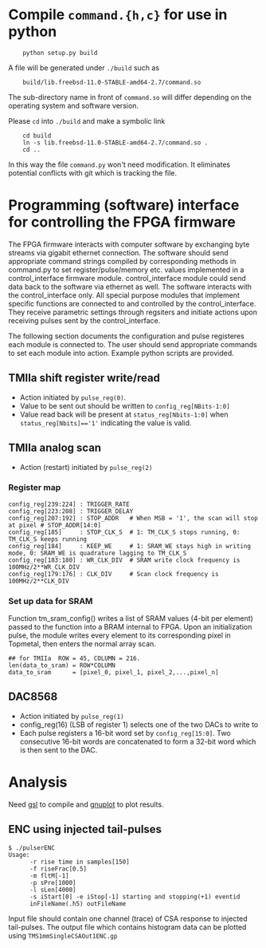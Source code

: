 # Compile `command.{h,c}` for use in python
```
    python setup.py build
```
A file will be generated under `./build` such as
```
    build/lib.freebsd-11.0-STABLE-amd64-2.7/command.so
```
The sub-directory name in front of `command.so` will differ
depending on the operating system and software version.

Please `cd` into `./build` and make a symbolic link

```
    cd build
    ln -s lib.freebsd-11.0-STABLE-amd64-2.7/command.so .
    cd ..
```
In this way the file `command.py` won't need modification.
It eliminates potential conflicts with git which is tracking
the file.

# Programming (software) interface for controlling the FPGA firmware

The FPGA firmware interacts with computer software by exchanging byte streams via gigabit ethernet connection.  The software should send appropriate command strings compiled by corresponding methods in command.py to set register/pulse/memory etc. values implemented in a control_interface firmware module.  control_interface module could send data back to the software via ethernet as well.  The software interacts with the control_interface only.  All special purpose modules that implement specific functions are connected to and controlled by the control_interface.  They receive parametric settings through regsiters and initiate actions upon receiving pulses sent by the control_interface.

The following section documents the configuration and pulse registeres each module is connected to.  The user should send appropriate commands to set each module into action.  Example python scripts are provided.

## TMIIa shift register write/read
* Action initiated by `pulse_reg(0)`.
* Value to be sent out should be written to `config_reg[NBits-1:0]`
* Value read back will be present at `status_reg[Nbits-1:0]` when `status_reg[Nbits]=='1'` indicating the value is valid.

## TMIIa analog scan
* Action (restart) initiated by `pulse_reg(2)`

### Register map
```
config_reg[239:224] : TRIGGER_RATE 
config_reg[223:208] : TRIGGER_DELAY
config_reg[207:192] : STOP_ADDR   # When MSB = '1', the scan will stop at pixel # STOP_ADDR[14:0]
config_reg[185]     : STOP_CLK_S  # 1: TM_CLK_S stops running, 0: TM_CLK_S keeps running 
config_reg[184]     : KEEP_WE     # 1: SRAM_WE stays high in writing mode, 0: SRAM_WE is quadrature lagging to TM_CLK_S
config_reg[183:180] : WR_CLK_DIV  # SRAM write clock frequency is 100MHz/2**WR_CLK_DIV
config_reg[179:176] : CLK_DIV     # Scan clock frequency is 100MHz/2**CLK_DIV
```

### Set up data for SRAM 

Function tm_sram_config() writes a list of SRAM values (4-bit per element) passed to the function into a BRAM internal to FPGA.  Upon an initialization pulse, the module writes every element to its corresponding pixel in Topmetal, then enters the normal array scan. 

```
## for TMIIa  ROW = 45, COLUMN = 216.
len(data_to_sram) = ROW*COLUMN  
data_to_sram      = [pixel_0, pixel_1, pixel_2,...,pixel_n]
```

## DAC8568
* Action initiated by `pulse_reg(1)`
* config_reg(16) (LSB of register 1) selects one of the two DACs to write to
* Each pulse registers a 16-bit word set by `config_reg[15:0]`.  Two consecutive 16-bit words are concatenated to form a 32-bit word which is then sent to the DAC. 

# Analysis
Need [gsl](https://www.gnu.org/software/gsl/) to compile and [gnuplot](http://www.gnuplot.info/) to plot results.

## ENC using injected tail-pulses
```
$ ./pulserENC
Usage:
      -r rise time in samples[150]
      -f riseFrac[0.5]
      -m fltM[-1]
      -p sPre[1000]
      -l sLen[4000]
      -s iStart[0] -e iStop[-1] starting and stopping(+1) eventid
      inFileName(.h5) outFileName
```
Input file should contain one channel (trace) of CSA response to injected tail-pulses.  The output file which contains histogram data can be plotted using `TMS1mmSingleCSAOut1ENC.gp`

